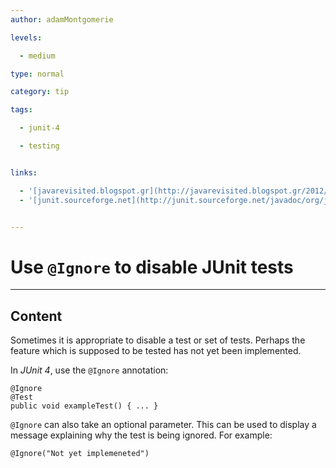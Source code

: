 ```yaml
---
author: adamMontgomerie

levels:

  - medium

type: normal

category: tip

tags:

  - junit-4

  - testing


links:

  - '[javarevisited.blogspot.gr](http://javarevisited.blogspot.gr/2012/06/junit4-annotations-test-examples-and.html){website}'
  - '[junit.sourceforge.net](http://junit.sourceforge.net/javadoc/org/junit/Ignore.html){website}'


---
```


# Use `@Ignore` to disable JUnit tests

---
## Content

Sometimes it is appropriate to disable a test or set of tests. Perhaps the feature which is supposed to be tested has not yet been implemented.

In _JUnit 4_, use the `@Ignore` annotation:
```
@Ignore
@Test
public void exampleTest() { ... }
```
`@Ignore` can also take an optional parameter. This can be used to display a message explaining why the test is being ignored. For example:
```
@Ignore("Not yet implemeneted")
```

 
